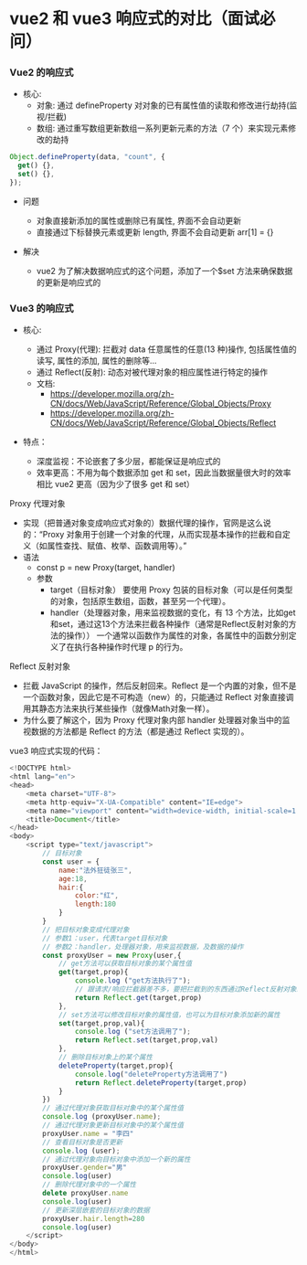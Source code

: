 # vue2 和 vue3 响应式的对比（面试必问）

### Vue2 的响应式

- 核心:
  - 对象: 通过 defineProperty 对对象的已有属性值的读取和修改进行劫持(监视/拦截)
  - 数组: 通过重写数组更新数组一系列更新元素的方法（7 个）来实现元素修改的劫持

```js
Object.defineProperty(data, "count", {
  get() {},
  set() {},
});
```

- 问题

  - 对象直接新添加的属性或删除已有属性, 界面不会自动更新
  - 直接通过下标替换元素或更新 length, 界面不会自动更新 arr[1] = {}

- 解决
  - vue2 为了解决数据响应式的这个问题，添加了一个$set 方法来确保数据的更新是响应式的

### Vue3 的响应式

- 核心:

  - 通过 Proxy(代理): 拦截对 data 任意属性的任意(13 种)操作, 包括属性值的读写, 属性的添加, 属性的删除等...
  - 通过 Reflect(反射): 动态对被代理对象的相应属性进行特定的操作
  - 文档:
    - https://developer.mozilla.org/zh-CN/docs/Web/JavaScript/Reference/Global_Objects/Proxy
    - https://developer.mozilla.org/zh-CN/docs/Web/JavaScript/Reference/Global_Objects/Reflect

- 特点：
  - 深度监视：不论嵌套了多少层，都能保证是响应式的
  - 效率更高：不用为每个数据添加 get 和 set，因此当数据量很大时的效率相比 vue2 更高（因为少了很多 get 和 set）

Proxy 代理对象

- 实现（把普通对象变成响应式对象的）数据代理的操作，官网是这么说的：“Proxy 对象用于创建一个对象的代理，从而实现基本操作的拦截和自定义（如属性查找、赋值、枚举、函数调用等）。”
- 语法
  - const p = new Proxy(target, handler)
  - 参数
    - target（目标对象）
      要使用 Proxy 包装的目标对象（可以是任何类型的对象，包括原生数组，函数，甚至另一个代理）。
    - handler（处理器对象，用来监视数据的变化，有 13 个方法，比如get和set，通过这13个方法来拦截各种操作（通常是Reflect反射对象的方法的操作））
      一个通常以函数作为属性的对象，各属性中的函数分别定义了在执行各种操作时代理 p 的行为。

Reflect 反射对象

- 拦截 JavaScript 的操作，然后反射回来。Reflect 是一个内置的对象，但不是一个函数对象，因此它是不可构造（new）的，只能通过 Reflect 对象直接调用其静态方法来执行某些操作（就像Math对象一样）。
- 为什么要了解这个，因为 Proxy 代理对象内部 handler 处理器对象当中的监视数据的方法都是 Reflect 的方法（都是通过 Reflect 实现的）。

vue3 响应式实现的代码：

```js
<!DOCTYPE html>
<html lang="en">
<head>
    <meta charset="UTF-8">
    <meta http-equiv="X-UA-Compatible" content="IE=edge">
    <meta name="viewport" content="width=device-width, initial-scale=1.0">
    <title>Document</title>
</head>
<body>
    <script type="text/javascript">
        // 目标对象
        const user = {
            name:"法外狂徒张三",
            age:18,
            hair:{
                color:"红",
                length:180
            }
        }
        // 把目标对象变成代理对象
        // 参数1：user，代表target目标对象
        // 参数2：handler，处理器对象，用来监视数据，及数据的操作
        const proxyUser = new Proxy(user,{
            // get方法可以获取目标对象的某个属性值
            get(target,prop){
                console.log ("get方法执行了");
                // 跟请求/响应拦截器差不多，要把拦截到的东西通过Reflect反射对象继续返回出去
                return Reflect.get(target,prop)
            },
            // set方法可以修改目标对象的属性值，也可以为目标对象添加新的属性
            set(target,prop,val){
                console.log ("set方法调用了");
                return Reflect.set(target,prop,val)
            },
            // 删除目标对象上的某个属性
            deleteProperty(target,prop){
                console.log("deleteProperty方法调用了")
                return Reflect.deleteProperty(target,prop)
            }
        })
        // 通过代理对象获取目标对象中的某个属性值
        console.log (proxyUser.name);
        // 通过代理对象更新目标对象中的某个属性值
        proxyUser.name = "李四"
        // 查看目标对象是否更新
        console.log (user);
        // 通过代理对象向目标对象中添加一个新的属性
        proxyUser.gender="男"
        console.log(user)
        // 删除代理对象中的一个属性
        delete proxyUser.name
        console.log(user)
        // 更新深层嵌套的目标对象的数据
        proxyUser.hair.length=280
        console.log(user)
    </script>
</body>
</html>
```
